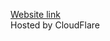 <a href="https://portfolio-daniel.pages.dev/" target="_blank">Website link</a><br>
Hosted by CloudFlare
